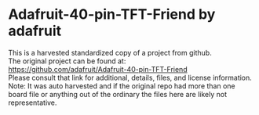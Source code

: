 
# Adafruit-40-pin-TFT-Friend by adafruit  
This is a harvested standardized copy of a project from github.  
The original project can be found at:  
https://github.com/adafruit/Adafruit-40-pin-TFT-Friend  
Please consult that link for additional, details, files, and license information.  
Note: It was auto harvested and if the original repo had more than one board file or anything out of the ordinary the files here are likely not representative.  
    